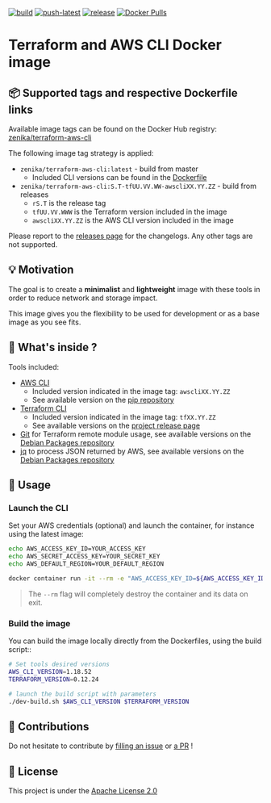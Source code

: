[![build](https://github.com/Zenika/terraform-aws-cli/workflows/build/badge.svg)](https://github.com/Zenika/terraform-aws-cli/actions?query=workflow%3Abuild)
[![push-latest](https://github.com/Zenika/terraform-aws-cli/workflows/push-latest/badge.svg)](https://github.com/Zenika/terraform-aws-cli/actions?query=workflow%3Apush-latest)
[![release](https://github.com/Zenika/terraform-aws-cli/workflows/release/badge.svg)](https://github.com/Zenika/terraform-aws-cli/actions?query=workflow%3Arelease)
[![Docker Pulls](https://img.shields.io/docker/pulls/zenika/terraform-aws-cli.svg)](https://hub.docker.com/r/zenika/terraform-aws-cli/)

# Terraform and AWS CLI Docker image

## 📦 Supported tags and respective Dockerfile links
Available image tags can be found on the Docker Hub registry: [zenika/terraform-aws-cli](https://hub.docker.com/r/zenika/terraform-aws-cli/tags)

The following image tag strategy is applied:
* `zenika/terraform-aws-cli:latest` - build from master
  * Included CLI versions can be found in the [Dockerfile](https://github.com/Zenika/terraform-aws-cli/blob/master/Dockerfile)
* `zenika/terraform-aws-cli:S.T-tfUU.VV.WW-awscliXX.YY.ZZ` - build from releases
  * `rS.T` is the release tag
  * `tfUU.VV.WWW` is the Terraform version included in the image
  * `awscliXX.YY.ZZ` is the AWS CLI version included in the image

Please report to the [releases page](https://github.com/Zenika/terraform-aws-cli/releases) for the changelogs. Any other tags are not supported.

## 💡 Motivation
The goal is to create a **minimalist** and **lightweight** image with these tools in order to reduce network and storage impact.

This image gives you the flexibility to be used for development or as a base image as you see fits.

## 🔧 What's inside ?
Tools included:

* [AWS CLI](https://aws.amazon.com/fr/cli/)
  * Included version indicated in the image tag: `awscliXX.YY.ZZ`
  * See available version on the [pip repository](https://pypi.org/project/awscli/#history)
* [Terraform CLI](https://www.terraform.io/docs/commands/index.html)
  * Included version indicated in the image tag: `tfXX.YY.ZZ`
  * See available versions on the [project release page](https://github.com/hashicorp/terraform/releases)
* [Git](https://git-scm.com/) for Terraform remote module usage, see available versions on the [Debian Packages repository](https://packages.debian.org/search?suite=buster&arch=any&searchon=names&keywords=git)
* [jq](https://stedolan.github.io/jq/) to process JSON returned by AWS, see available versions on the [Debian Packages repository](https://packages.debian.org/search?suite=buster&arch=any&searchon=names&keywords=jq)

## 🚀 Usage

### Launch the CLI
Set your AWS credentials (optional) and launch the container, for instance using the latest image:

```bash
echo AWS_ACCESS_KEY_ID=YOUR_ACCESS_KEY
echo AWS_SECRET_ACCESS_KEY=YOUR_SECRET_KEY
echo AWS_DEFAULT_REGION=YOUR_DEFAULT_REGION

docker container run -it --rm -e "AWS_ACCESS_KEY_ID=${AWS_ACCESS_KEY_ID}" -e "AWS_SECRET_ACCESS_KEY=${AWS_SECRET_ACCESS_KEY}" -e "AWS_DEFAULT_REGION=${AWS_DEFAULT_REGION}" -v ${PWD}:/workspace zenika/terraform-aws-cli:latest
```

> The `--rm` flag will completely destroy the container and its data on exit.

### Build the image
You can build the image locally directly from the Dockerfiles, using the build script::

```bash
# Set tools desired versions
AWS_CLI_VERSION=1.18.52
TERRAFORM_VERSION=0.12.24

# launch the build script with parameters
./dev-build.sh $AWS_CLI_VERSION $TERRAFORM_VERSION
```

## 🙏 Contributions
Do not hesitate to contribute by [filling an issue](https://github.com/Zenika/terraform-aws-cli/issues) or [a PR](https://github.com/Zenika/terraform-aws-cli/pulls) !

## 📖 License
This project is under the [Apache License 2.0](https://raw.githubusercontent.com/Zenika/terraform-aws-cli/master/LICENSE)
